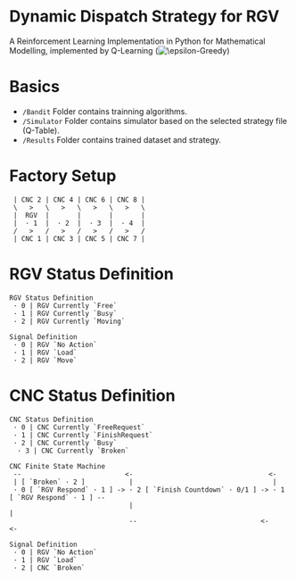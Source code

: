 # Dynamic Dispatch Strategy for RGV
A Reinforcement Learning Implementation in Python for Mathematical Modelling, implemented by Q-Learning (<img src="https://latex.codecogs.com/gif.latex?\inline&space;\epsilon-Greedy" title="\epsilon-Greedy" />)

# Basics
* `/Bandit` Folder contains trainning algorithms.
* `/Simulator` Folder contains simulator based on the selected strategy file (Q-Table).
* `/Results` Folder contains trained dataset and strategy.

# Factory Setup
```
 | CNC 2 | CNC 4 | CNC 6 | CNC 8 |
 \   >   \   >   \   >   \   >   \
 |  RGV  |       |       |       |
 |  · 1  |  · 2  |  · 3  |  · 4  |
 /   >   /   >   /   >   /   >   /
 | CNC 1 | CNC 3 | CNC 5 | CNC 7 |
```
# RGV Status Definition
```
RGV Status Definition
 · 0 | RGV Currently `Free`
 · 1 | RGV Currently `Busy`
 · 2 | RGV Currently `Moving`
 
Signal Definition
 · 0 | RGV `No Action`
 · 1 | RGV `Load`
 · 2 | RGV `Move`
```

# CNC Status Definition
```
CNC Status Definition
 · 0 | CNC Currently `FreeRequest`
 · 1 | CNC Currently `FinishRequest`
 · 2 | CNC Currently `Busy`
  · 3 | CNC Currently `Broken`
  
CNC Finite State Machine
 --                          <-                                  <-
 | [ `Broken` · 2 ]           |                                   |
 · 0 [ `RGV Respond` · 1 ] -> · 2 [ `Finish Countdown` · 0/1 ] -> · 1 [ `RGV Respond` · 1 ] --
                              |                                                              |
                              --                               <-                           <-
                              
Signal Definition
 · 0 | RGV `No Action`
 · 1 | RGV `Load`
 · 2 | CNC `Broken`
```
